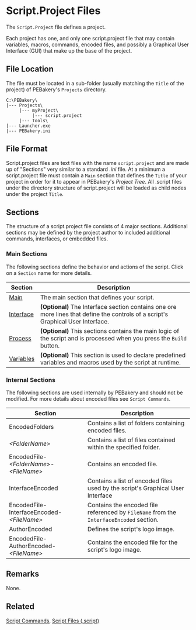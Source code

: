 # Script.Project Files

The `Script.Project` file defines a project.

Each project has one, and only one script.project file that may contain variables, macros, commands, encoded files, and possibly a Graphical User Interface (GUI) that make up the base of the project.

## File Location

The file must be located in a sub-folder (usually matching the `Title` of the project) of PEBakery's `Projects` directory.

```
C:\PEBakery\
|--- Projects\
     |--- myProject\
          |--- script.project
     |--- Tools\
|--- Launcher.exe
|--- PEBakery.ini
```

## File Format

Script.project files are text files with the name `script.project` and are made up of "Sections" very similar to a standard _.ini_ file. At a minimum a script.project file must contain a `Main` section that defines the `Title` of your project in order for it to appear in PEBakery's _Project Tree_. All .script files under the directory structure of script.project will be loaded as child nodes under the project `Title`.

## Sections

The structure of a script.project file consists of 4 major sections. Additional sections may be defined by the project author to included additional commands, interfaces, or embedded files.

### Main Sections

The following sections define the behavior and actions of the script. Click on a `Section` name for more details.

| Section | Description |
| --- | --- |
| [Main](./ProjectMain.md) | The main section that defines your script. |
| [Interface](./ScriptInterface.md) | **(Optional)** The Interface section contains one ore more lines that define the controls of a script's Graphical User Interface.  |
| [Process](./ProjectProcess.md) | **(Optional)** This sections contains the main logic of the script and is processed when you press the `Build` button. |
| [Variables](./ProjectVariables.md) | **(Optional)** This section is used to declare predefined variables and macros used by the script at runtime. |

### Internal Sections

The following sections are used internally by PEBakery and should not be modified.
For more details about encoded files see `Script Commands`.

| Section | Description |
| --- | --- |
| EncodedFolders | Contains a list of folders containing encoded files. |
| _\<FolderName>_ | Contains a list of files contained within the specified folder. |
| EncodedFile-_\<FolderName>_-_\<FileName>_ | Contains an encoded file. |
| InterfaceEncoded | Contains a list of encoded files used by the script's Graphical User Interface |
| EncodedFile-InterfaceEncoded-_\<FileName>_ | Contains the encoded file referenced by `FileName` from the `InterfaceEncoded` section. |
| AuthorEncoded | Defines the script's logo image. |
| EncodedFile-AuthorEncoded-_\<FileName>_ | Contains the encoded file for the script's logo image. |

## Remarks

None.

## Related

[Script Commands](/Commands/Script/README.md), [Script Files (.script)](./ScriptFiles.md)
